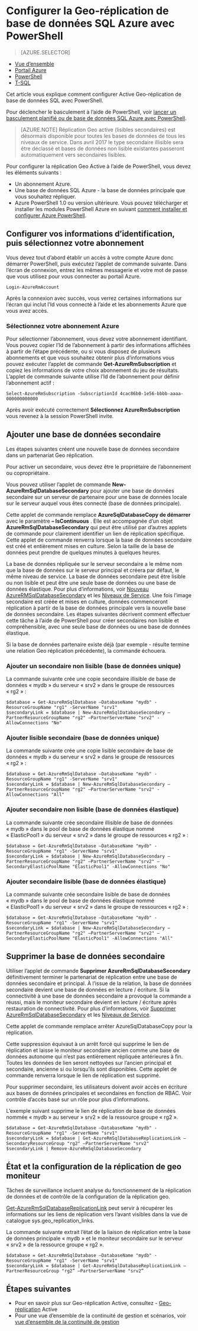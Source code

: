 <properties 
    pageTitle="Configurer la Active Geo-réplication de base de données SQL Azure à l’aide de PowerShell | Microsoft Azure" 
    description="Configurer la Active Geo-réplication de base de données SQL Azure à l’aide de PowerShell" 
    services="sql-database" 
    documentationCenter="" 
    authors="stevestein" 
    manager="jhubbard" 
    editor=""/>

<tags
    ms.service="sql-database"
    ms.devlang="NA"
    ms.topic="article"
    ms.tgt_pltfrm="powershell"
   ms.workload="NA"
    ms.date="07/14/2016"
    ms.author="sstein"/>

# <a name="configure-geo-replication-for-azure-sql-database-with-powershell"></a>Configurer la Geo-réplication de base de données SQL Azure avec PowerShell

> [AZURE.SELECTOR]
- [Vue d’ensemble](sql-database-geo-replication-overview.md)
- [Portail Azure](sql-database-geo-replication-portal.md)
- [PowerShell](sql-database-geo-replication-powershell.md)
- [T-SQL](sql-database-geo-replication-transact-sql.md)

Cet article vous explique comment configurer Active Geo-réplication de base de données SQL avec PowerShell.

Pour déclencher le basculement à l’aide de PowerShell, voir [lancer un basculement planifié ou de base de données SQL Azure avec PowerShell](sql-database-geo-replication-failover-powershell.md).

>[AZURE.NOTE] Réplication Geo active (lisibles secondaires) est désormais disponible pour toutes les bases de données de tous les niveaux de service. Dans avril 2017 le type secondaire illisible sera être déclassé et bases de données non lisible existantes passeront automatiquement vers secondaires lisibles.



Pour configurer la réplication Geo Active à l’aide de PowerShell, vous devez les éléments suivants :

- Un abonnement Azure. 
- Une base de données SQL Azure - la base de données principale que vous souhaitez répliquer.
- Azure PowerShell 1.0 ou version ultérieure. Vous pouvez télécharger et installer les modules PowerShell Azure en suivant [comment installer et configurer Azure PowerShell](../powershell-install-configure.md).


## <a name="configure-your-credentials-and-select-your-subscription"></a>Configurer vos informations d’identification, puis sélectionnez votre abonnement

Vous devez tout d’abord établir un accès à votre compte Azure donc démarrer PowerShell, puis exécutez l’applet de commande suivante. Dans l’écran de connexion, entrez les mêmes messagerie et votre mot de passe que vous utilisez pour vous connecter au portail Azure.


    Login-AzureRmAccount

Après la connexion avec succès, vous verrez certaines informations sur l’écran qui inclut l’Id vous connecté à l’aide et les abonnements Azure que vous avez accès.


### <a name="select-your-azure-subscription"></a>Sélectionnez votre abonnement Azure

Pour sélectionner l’abonnement, vous devez votre abonnement identifiant. Vous pouvez copier l’Id de l’abonnement à partir des informations affichées à partir de l’étape précédente, ou si vous disposez de plusieurs abonnements et que vous souhaitez obtenir plus d’informations vous pouvez exécuter l’applet de commande **Get-AzureRmSubscription** et copiez les informations de votre choix abonnement du jeu de résultats. L’applet de commande suivante utilise l’Id de l’abonnement pour définir l’abonnement actif :

    Select-AzureRmSubscription -SubscriptionId 4cac86b0-1e56-bbbb-aaaa-000000000000

Après avoir exécuté correctement **Sélectionnez AzureRmSubscription** vous revenez à la session PowerShell invite.


## <a name="add-secondary-database"></a>Ajouter une base de données secondaire


Les étapes suivantes créent une nouvelle base de données secondaire dans un partenariat Geo réplication.  
  
Pour activer un secondaire, vous devez être le propriétaire de l’abonnement ou copropriétaire. 

Vous pouvez utiliser l’applet de commande **New-AzureRmSqlDatabaseSecondary** pour ajouter une base de données secondaire sur un serveur de partenaire pour une base de données locale sur le serveur auquel vous êtes connecté (base de données principale). 

Cette applet de commande remplace **AzureSqlDatabaseCopy de démarrer** avec le paramètre **– IsContinuous** .  Elle est accompagnée d’un objet **AzureRmSqlDatabaseSecondary** qui peut être utilisé par d’autres applets de commande pour clairement identifier un lien de réplication spécifique. Cette applet de commande renverra lorsque la base de données secondaire est créé et entièrement mises en culture. Selon la taille de la base de données peut prendre de quelques minutes à quelques heures.

La base de données répliquée sur le serveur secondaire a le même nom que la base de données sur le serveur principal et créera par défaut, le même niveau de service. La base de données secondaire peut être lisible ou non lisible et peut être une seule base de données ou une base de données élastique. Pour plus d’informations, voir [Nouveau AzureRMSqlDatabaseSecondary](https://msdn.microsoft.com/library/mt603689.aspx) et les [Niveaux de Service](sql-database-service-tiers.md).
Une fois l’image secondaire est créée et mises en culture, données commenceront réplication à partir de la base de données principale vers la nouvelle base de données secondaire. Les étapes suivantes décrivent comment effectuer cette tâche à l’aide de PowerShell pour créer secondaires non lisible et compréhensible, avec une seule base de données ou une base de données élastique.

Si la base de données partenaire existe déjà (par exemple - résulte termine une relation Geo réplication précédente), la commande échouera.



### <a name="add-a-non-readable-secondary-single-database"></a>Ajouter un secondaire non lisible (base de données unique)

La commande suivante crée une copie secondaire illisible de base de données « mydb » du serveur « srv2 » dans le groupe de ressources « rg2 » :

    $database = Get-AzureRmSqlDatabase –DatabaseName "mydb" -ResourceGroupName "rg1" -ServerName "srv1"
    $secondaryLink = $database | New-AzureRmSqlDatabaseSecondary –PartnerResourceGroupName "rg2" –PartnerServerName "srv2" -AllowConnections "No"



### <a name="add-readable-secondary-single-database"></a>Ajouter lisible secondaire (base de données unique)

La commande suivante crée une copie lisible secondaire de base de données « mydb » du serveur « srv2 » dans le groupe de ressources « rg2 » :

    $database = Get-AzureRmSqlDatabase –DatabaseName "mydb" -ResourceGroupName "rg1" -ServerName "srv1"
    $secondaryLink = $database | New-AzureRmSqlDatabaseSecondary –PartnerResourceGroupName "rg2" –PartnerServerName "srv2" -AllowConnections "All"




### <a name="add-a-non-readable-secondary-elastic-database"></a>Ajouter secondaire non lisible (base de données élastique)

La commande suivante crée secondaire illisible de base de données « mydb » dans le pool de base de données élastique nommé « ElasticPool1 » du serveur « srv2 » dans le groupe de ressources « rg2 » :

    $database = Get-AzureRmSqlDatabase –DatabaseName "mydb" -ResourceGroupName "rg1" -ServerName "srv1"
    $secondaryLink = $database | New-AzureRmSqlDatabaseSecondary –PartnerResourceGroupName "rg2" –PartnerServerName "srv2" –SecondaryElasticPoolName "ElasticPool1" -AllowConnections "No"


### <a name="add-a-readable-secondary-elastic-database"></a>Ajouter secondaire lisible (base de données élastique)

La commande suivante crée secondaire lisible de base de données « mydb » dans le pool de base de données élastique nommé « ElasticPool1 » du serveur « srv2 » dans le groupe de ressources « rg2 » :

    $database = Get-AzureRmSqlDatabase –DatabaseName "mydb" -ResourceGroupName "rg1" -ServerName "srv1"
    $secondaryLink = $database | New-AzureRmSqlDatabaseSecondary –PartnerResourceGroupName "rg2" –PartnerServerName "srv2" –SecondaryElasticPoolName "ElasticPool1" -AllowConnections "All"





## <a name="remove-secondary-database"></a>Supprimer la base de données secondaire

Utiliser l’applet de commande **Supprimer AzureRmSqlDatabaseSecondary** définitivement terminer le partenariat de réplication entre une base de données secondaire et principal. À l’issue de la relation, la base de données secondaire devient une base de données en lecture / écriture. Si la connectivité à une base de données secondaire a provoqué la commande a réussi, mais le moniteur secondaire devient en lecture / écriture après restauration de connectivité. Pour plus d’informations, voir [Supprimer AzureRmSqlDatabaseSecondary](https://msdn.microsoft.com/library/mt603457.aspx) et les [Niveaux de Service](sql-database-service-tiers.md).

Cette applet de commande remplace arrêter AzureSqlDatabaseCopy pour la réplication. 

Cette suppression équivaut à un arrêt forcé qui supprime le lien de réplication et laisse le moniteur secondaire ancien comme une base de données autonome qui n’est pas entièrement répliquée antérieures à fin. Toutes les données de lien seront nettoyées sur l’ancien principal et secondaire, ancienne si ou lorsqu’ils sont disponibles. Cette applet de commande renverra lorsque le lien de réplication est supprimé. 


Pour supprimer secondaire, les utilisateurs doivent avoir accès en écriture aux bases de données principales et secondaires en fonction de RBAC. Voir contrôle d’accès basé sur un rôle pour plus d’informations.

L’exemple suivant supprime le lien de réplication de base de données nommée « mydb » au serveur » srv2 » de la ressource groupe « rg2 ». 

    $database = Get-AzureRmSqlDatabase –DatabaseName "mydb" -ResourceGroupName "rg1" -ServerName "srv1"
    $secondaryLink = $database | Get-AzureRmSqlDatabaseReplicationLink –SecondaryResourceGroup "rg2" –PartnerServerName "srv2"
    $secondaryLink | Remove-AzureRmSqlDatabaseSecondary 


## <a name="monitor-geo-replication-configuration-and-health"></a>État et la configuration de la réplication de geo moniteur

Tâches de surveillance incluent analyse du fonctionnement de la réplication de données et de contrôle de la configuration de la réplication geo.  

[Get-AzureRmSqlDatabaseReplicationLink](https://msdn.microsoft.com/library/mt619330.aspx) peut servir à récupérer les informations sur les liens de réplication vers l’avant visibles dans la vue de catalogue sys.geo_replication_links.

La commande suivante extrait l’état de la liaison de réplication entre la base de données principale « mydb » et le moniteur secondaire sur le serveur « srv2 » de la ressource groupe « rg2 ».

    $database = Get-AzureRmSqlDatabase –DatabaseName "mydb" -ResourceGroupName "rg1" -ServerName "srv1"
    $secondaryLink = $database | Get-AzureRmSqlDatabaseReplicationLink –PartnerResourceGroup "rg2” –PartnerServerName "srv2”


## <a name="next-steps"></a>Étapes suivantes

- Pour en savoir plus sur Geo-réplication Active, consultez - [Geo-réplication](sql-database-geo-replication-overview.md) Active
- Pour une vue d’ensemble de la continuité de gestion et scénarios, voir [vue d’ensemble de la continuité de gestion](sql-database-business-continuity.md)

